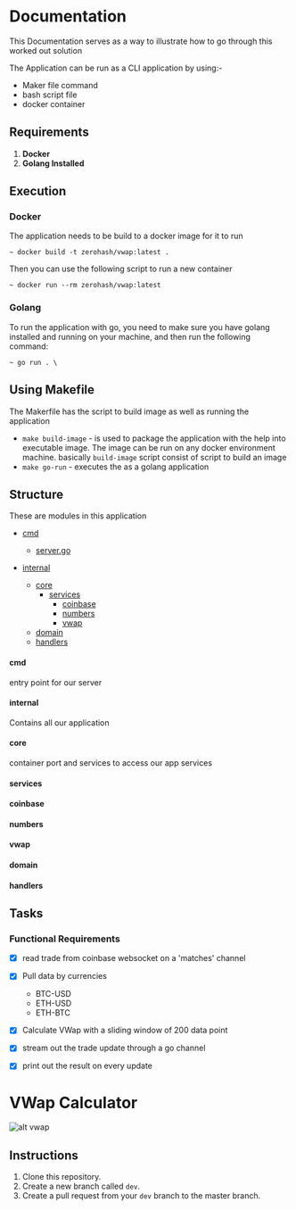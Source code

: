 Documentation
===

This Documentation serves as a way to illustrate how to go through
this worked out solution

The Application can be run as a CLI application by using:-
- Maker file command
- bash script file
- docker container


## Requirements

1. **Docker**
2. **Golang Installed**

## Execution

###  Docker
The application needs to be build to a docker image for it to run

    ~ docker build -t zerohash/vwap:latest .

Then you can use the following script to run a new container

    ~ docker run --rm zerohash/vwap:latest

### Golang
To run the application with go, you need to make sure you have golang installed and running on your machine, and then run the following command:

    ~ go run . \


## Using Makefile
The Makerfile has the script to build image as well as running the application
- `make build-image` - is used to package the application with the help into executable image. The image can be run on any docker
  environment machine. basically `build-image` script consist of script to build an image
- `make go-run` - executes the as a golang application


## Structure
These are modules in this application
* [cmd](./cmd)
    * [server.go](./cmd/server.go)

* [internal](./internal)
    * [core](./internal/core)
        * [services](./internal/core/services)
            * [coinbase](./internal/core/services/coinbase)
            * [numbers](./internal/core/services/numbers)
            * [vwap](./internal/core/services/vwap)
    * [domain](./internal/domain)
    * [handlers](./internal/handlers)


#### cmd
entry point for our server

#### internal
Contains all our application

#### core
container port and services to access our app services
#### services
#### coinbase
#### numbers
#### vwap
#### domain
#### handlers

## Tasks

### Functional Requirements
- [x] read trade from coinbase websocket on a 'matches' channel
- [x] Pull data by currencies
     - BTC-USD 
     - ETH-USD
     - ETH-BTC
- [x] Calculate VWap with a sliding window of 200 data point
- [x] stream out the trade update through a go channel
- [x] print out the result on every update


VWap Calculator
====
![alt vwap](https://zamezii-warehouse-test.s3.us-east-2.amazonaws.com/images/temp/site/vwap.png)


Instructions
-----

1. Clone this repository.
2. Create a new branch called `dev`.
3. Create a pull request from your `dev` branch to the master branch.
